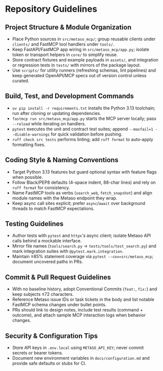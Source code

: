 # Repository Guidelines

## Project Structure & Module Organization
- Place Python sources in `src/metaso_mcp/`; group reusable clients under `clients/` and FastMCP tool handlers under `tools/`.
- Keep FastAPI/FastMCP app wiring in `src/metaso_mcp/app.py`; isolate token or transport helpers in `core/` to simplify reuse.
- Store contract fixtures and example payloads in `assets/`, and integration or regression tests in `tests/` with mirrors of the package layout.
- Use `scripts/` for utility runners (refreshing schemas, lint pipelines) and keep generated OpenAPI/MCP specs out of version control unless curated.

## Build, Test, and Development Commands
- `uv pip install -r requirements.txt` installs the Python 3.13 toolchain; run after cloning or updating dependencies.
- `fastmcp run src/metaso_mcp/app.py` starts the MCP server locally; pass `--reload` while iterating on handlers.
- `pytest` executes the unit and contract test suites; append `--maxfail=1 --disable-warnings` for quick validation before pushing.
- `ruff check src tests` performs linting; add `ruff format` to auto-apply formatting fixes.

## Coding Style & Naming Conventions
- Target Python 3.13 features but guard optional syntax with feature flags when possible.
- Follow Black/PEP8 defaults (4-space indent, 88-char lines) and rely on `ruff format` for consistency.
- Name FastMCP tools as verbs (`search_web`, `fetch_snapshot`) and align module names with the Metaso endpoint they wrap.
- Keep async call sites explicit; prefer `async`/`await` over background threads to match FastMCP expectations.

## Testing Guidelines
- Author tests with `pytest` and `httpx`'s async client; isolate Metaso API calls behind a mockable interface.
- Mirror file names (`tools/search.py` -> `tests/tools/test_search.py`) and mark integration suites with `@pytest.mark.integration`.
- Maintain ≥85% statement coverage via `pytest --cov=src/metaso_mcp`; document uncovered paths in PRs.

## Commit & Pull Request Guidelines
- With no baseline history, adopt Conventional Commits (`feat:`, `fix:`) and keep subjects ≤72 characters.
- Reference Metaso issue IDs or task tickets in the body and list notable FastMCP schema changes under bullet points.
- PRs should link to design notes, include test results (command + outcome), and attach sample MCP interaction logs when behavior changes.

## Security & Configuration Tips
- Store API keys in `.env.local` using `METASO_API_KEY`; never commit secrets or bearer tokens.
- Document new environment variables in `docs/configuration.md` and provide safe defaults or stubs for CI.

